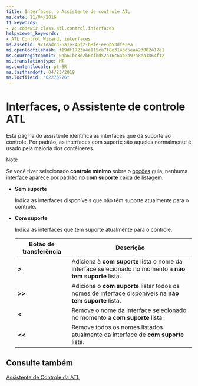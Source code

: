```yaml
---
title: Interfaces, o Assistente de controle ATL
ms.date: 11/04/2016
f1_keywords:
- vc.codewiz.class.atl.control.interfaces
helpviewer_keywords:
- ATL Control Wizard, interfaces
ms.assetid: 971eadcd-6a1e-46f2-b8fe-ee6b53dfe3ea
ms.openlocfilehash: f19df1723a4e115ca7f8e314bd5ea423082417e1
ms.sourcegitcommit: 0ab61bc3d2b6cfbd52a16c6ab2b97a8ea1864f12
ms.translationtype: MT
ms.contentlocale: pt-BR
ms.lasthandoff: 04/23/2019
ms.locfileid: "62275276"
---
```

# <a name="interfaces-atl-control-wizard"></a>Interfaces, o Assistente de controle ATL

Esta página do assistente identifica as interfaces que dá suporte ao controle. Por padrão, as interfaces com suporte são aqueles normalmente é usado pela maioria dos contêineres.

> [!NOTE]
> Se você tiver selecionado **controle mínimo** sobre o [opções](../../atl/reference/options-atl-control-wizard.md) guia, nenhuma interface aparece por padrão no **com suporte** caixa de listagem.

- **Sem suporte**

   Indica as interfaces disponíveis que não têm suporte atualmente para o controle.

- **Com suporte**

   Indica as interfaces que têm suporte atualmente para o controle.

   |Botão de transferência|Descrição|
   |---------------------|-----------------|
   |**>**|Adiciona à **com suporte** lista o nome da interface selecionado no momento a **não tem suporte** lista.|
   |**>>**|Adiciona o **com suporte** listar todos os nomes de interface disponíveis na **não tem suporte** lista.|
   |**\<**|Remove o nome da interface selecionado no momento a **com suporte** lista.|
   |**\<\<**|Remove todos os nomes listados atualmente da interface de **com suporte** lista.|

## <a name="see-also"></a>Consulte também

[Assistente de Controle da ATL](../../atl/reference/atl-control-wizard.md)
